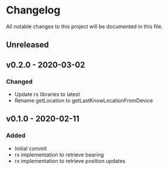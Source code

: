 <!-- markdownlint-disable MD022 MD032 MD024-->
# Changelog
All notable changes to this project will be documented in this file.

## Unreleased

## v0.2.0 - 2020-03-02
### Changed
* Update rx libraries to latest
* Rename getLocation to getLastKnowLocationFromDevice

## v0.1.0 - 2020-02-11
### Added
* Initial commit
* rx implementation to retrieve bearing
* rx implementation to retrieve position updates
